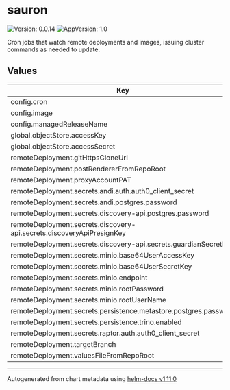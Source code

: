 # sauron

![Version: 0.0.14](https://img.shields.io/badge/Version-0.0.14-informational?style=flat-square) ![AppVersion: 1.0](https://img.shields.io/badge/AppVersion-1.0-informational?style=flat-square)

Cron jobs that watch remote deployments and images, issuing cluster commands as needed to update.

## Values

| Key | Type | Default | Description |
|-----|------|---------|-------------|
| config.cron | string | `"*/10 * * * *"` |  |
| config.image | string | `"smartcitiesdata/sauron:0.0.7"` |  |
| config.managedReleaseName | string | `"urban-os"` |  |
| global.objectStore.accessKey | list | `[]` |  |
| global.objectStore.accessSecret | list | `[]` |  |
| remoteDeployment.gitHttpsCloneUrl | string | `"https://github.com/<Org>/<Repo>.git"` |  |
| remoteDeployment.postRendererFromRepoRoot | string | `""` |  |
| remoteDeployment.proxyAccountPAT | string | `""` |  |
| remoteDeployment.secrets.andi.auth.auth0_client_secret | string | `""` |  |
| remoteDeployment.secrets.andi.postgres.password | string | `""` |  |
| remoteDeployment.secrets.discovery-api.postgres.password | string | `""` |  |
| remoteDeployment.secrets.discovery-api.secrets.discoveryApiPresignKey | string | `""` |  |
| remoteDeployment.secrets.discovery-api.secrets.guardianSecretKey | string | `""` |  |
| remoteDeployment.secrets.minio.base64UserAccessKey | string | `""` |  |
| remoteDeployment.secrets.minio.base64UserSecretKey | string | `""` |  |
| remoteDeployment.secrets.minio.endpoint | string | `"http://minio:80"` |  |
| remoteDeployment.secrets.minio.rootPassword | string | `""` |  |
| remoteDeployment.secrets.minio.rootUserName | string | `""` |  |
| remoteDeployment.secrets.persistence.metastore.postgres.password | string | `""` |  |
| remoteDeployment.secrets.persistence.trino.enabled | bool | `true` |  |
| remoteDeployment.secrets.raptor.auth.auth0_client_secret | string | `""` |  |
| remoteDeployment.targetBranch | string | `"main"` |  |
| remoteDeployment.valuesFileFromRepoRoot | string | `"./envs/dev/values.yaml"` |  |

----------------------------------------------
Autogenerated from chart metadata using [helm-docs v1.11.0](https://github.com/norwoodj/helm-docs/releases/v1.11.0)
